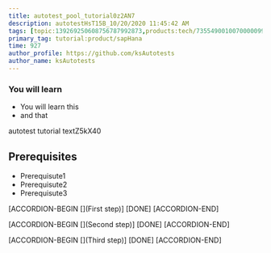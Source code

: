 ```yaml
---
title: autotest_pool_tutorial0z2AN7
description: autotestHsT15B_10/20/2020 11:45:42 AM
tags: [topic:139269250608756787992873,products:tech/73554900100700000996,tutorial:experience/advanced]
primary_tag: tutorial:product/sapHana
time: 927
author_profile: https://github.com/ksAutotests
author_name: ksAutotests
---
```

### You will learn
- You will learn this
- and that

autotest tutorial textZ5kX40

## Prerequisites
- Prerequisute1
- Prerequisute2
- Prerequisute3

[ACCORDION-BEGIN [](First step)]
[DONE]
[ACCORDION-END]

[ACCORDION-BEGIN [](Second step)]
[DONE]
[ACCORDION-END]

[ACCORDION-BEGIN [](Third step)]
[DONE]
[ACCORDION-END]

